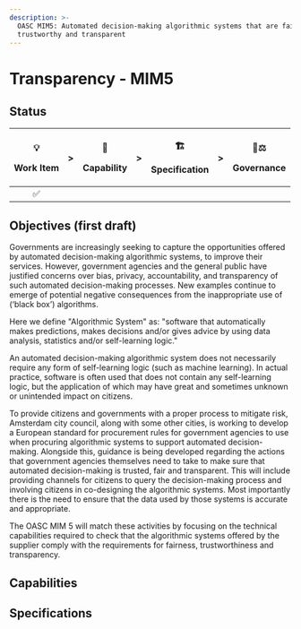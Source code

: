 ```yaml
---
description: >-
  OASC MIM5: Automated decision-making algorithmic systems that are fair,
  trustworthy and transparent
---
```


# Transparency - MIM5

## Status <a id="MIM1:ContextInformationManagement-Goal"></a>

<table>
  <thead>
    <tr>
      <th style="text-align:center">
        <p>&#x1F4A1;</p>
        <p>Work Item</p>
      </th>
      <th style="text-align:center">&gt;</th>
      <th style="text-align:center">
        <p>&#x1F9E9;</p>
        <p>Capability</p>
      </th>
      <th style="text-align:center">&gt;</th>
      <th style="text-align:center">
        <p>&#x1F3D7;</p>
        <p>Specification</p>
      </th>
      <th style="text-align:center">&gt;</th>
      <th style="text-align:center">
        <p>&#x1F469;&#x2696;</p>
        <p>Governance</p>
      </th>
    </tr>
  </thead>
  <tbody>
    <tr>
      <td style="text-align:center">&#x2705;</td>
      <td style="text-align:center"></td>
      <td style="text-align:center"></td>
      <td style="text-align:center"></td>
      <td style="text-align:center"></td>
      <td style="text-align:center"></td>
      <td style="text-align:center"></td>
    </tr>
  </tbody>
</table>

## Objectives \(first draft\)

  
Governments are increasingly seeking to capture the opportunities offered by automated decision-making algorithmic systems, to improve their services. However, government agencies and the general public have justified concerns over bias, privacy, accountability, and transparency of such automated decision-making processes. New examples continue to emerge of potential negative consequences from the inappropriate use of \(‘black box’\) algorithms. 

Here we define "Algorithmic System" as: "software that automatically makes predictions, makes decisions and/or gives advice by using data analysis, statistics and/or self-learning logic."

An automated decision-making algorithmic system does not necessarily require any form of self-learning logic \(such as machine learning\). In actual practice, software is often used that does not contain any self-learning logic, but the application of which may have great and sometimes unknown or unintended impact on citizens. 

To provide citizens and governments with a proper process to mitigate risk, Amsterdam city council, along with some other cities, is working to develop a European standard for procurement rules for government agencies to use when procuring algorithmic systems to support automated decision-making. Alongside this, guidance is being developed regarding the actions that government agencies themselves need to take to make sure that automated decision-making is trusted, fair and transparent. This will include providing channels for citizens to query the decision-making process and involving citizens in co-designing the algorithmic systems. Most importantly there is the need to ensure that the data used by those systems is accurate and appropriate.

The OASC MIM 5 will match these activities by focusing on the technical capabilities required to check that the algorithmic systems offered by the supplier comply with the requirements for fairness, trustworthiness and transparency.



## Capabilities



## Specifications <a id="MIM3:EcosystemTransactionManagement-Recommendedspecifications"></a>

